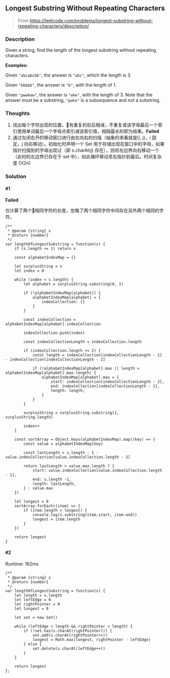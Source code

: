## Longest Substring Without Repeating Characters

> From https://leetcode.com/problems/longest-substring-without-repeating-characters/description/

### Description

Given a string, find the length of the longest substring without repeating characters.

**Examples:**

Given ``"abcabcbb"``, the answer is ``"abc"``, which the length is 3.

Given ``"bbbbb"``, the answer is ``"b"``, with the length of 1.

Given ``"pwwkew"``, the answer is ``"wke"``, with the length of 3. Note that the answer must be a substring, ``"pwke"`` is a subsequence and not a substring.

### Thoughts
1. 找出每个字符出现的位置，有重复的前后相减，不重复或该字母最后一个索引使用单词最后一个字母点索引减该索引值，相隔最长的即为结果。**Failed**
2. 通过左闭右开的移动窗口进行由左向右的扫描（抽象的来看就是[i, j)，i 固定，j 向右移动）。初始化时声明一个 Set 用于存储出现在窗口中的字母，如果指针扫描到的字母出现过（即 s.charAt(j) 存在），则将左边界向右移动一个（此时的左边界已存在于 set 中），如此循环移动至右指针到最后。时间复杂度 O(2n)

### Solution

#### #1

**Failed**

仅计算了两个相同字符的长度，忽略了两个相同字符中间存在另外两个相同的字符。
```
/**
 * @param {string} s
 * @return {number}
 */
var lengthOfLongestSubstring = function(s) {
    if (s.length <= 1) return s
    
    const alphabetIndexMap = {}
    
    let surplusString = s
    let index = 0
    
    while (index < s.length) {
        let alphabet = surplusString.substring(0, 1)
        
        if (!alphabetIndexMap[alphabet]) {
            alphabetIndexMap[alphabet] = {
                indexCollection: []
            }
        }
        
        const indexCollection = alphabetIndexMap[alphabet].indexCollection
        
        indexCollection.push(index)
        
        const indexCollectionLength = indexCollection.length
        
        if (indexCollection.length >= 2) {
            const length = indexCollection[indexCollectionLength - 1] - indexCollection[indexCollectionLength - 2]
            
            if (!alphabetIndexMap[alphabet].max || length > alphabetIndexMap[alphabet].max.length) {
                alphabetIndexMap[alphabet].max = {
                    start: indexCollection[indexCollectionLength - 2],
                    end: indexCollection[indexCollectionLength - 1],
                    length: length,
                }
            }
        }
        
        surplusString = surplusString.substring(1, surplusString.length)
        
        index++
    }
    
    const sortArray = Object.keys(alphabetIndexMap).map((key) => {
        const value = alphabetIndexMap[key]
        
        const lastLength = s.length - 1 - value.indexCollection[value.indexCollection.length - 1]
        
        return lastLength > value.max.length ? {
            start: value.indexCollection[value.indexCollection.length - 1],
            end: s.length -1,
            length: lastLength,
        } : value.max
    })
    
    let longest = 0
    sortArray.forEach((item) => {
        if (item.length > longest) {
            console.log(s.substring(item.start, item.end))
            longest = item.length
        } 
    })
    
    return longest
}
```

#### #2
Runtime: 162ms
```
/**
 * @param {string} s
 * @return {number}
 */
var lengthOfLongestSubstring = function(s) {
    let length = s.length
    let leftEdge = 0
    let rightPointer = 0
    let longest = 0
    
    let set = new Set()
    
    while (leftEdge < length && rightPointer < length) {
        if (!set.has(s.charAt(rightPointer))) {
            set.add(s.charAt(rightPointer++))
            longest = Math.max(longest, rightPointer - leftEdge)
        } else {
            set.delete(s.charAt(leftEdge++))
        }
    }

    return longest
};
```